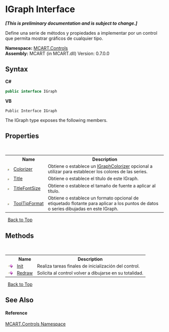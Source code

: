 # IGraph Interface
 _**\[This is preliminary documentation and is subject to change.\]**_

Define una serie de métodos y propiedades a implementar por un control que permita mostrar gráficos de cualquier tipo.

**Namespace:**&nbsp;<a href="1c9d7a8e-81d4-838a-f87d-7379b253b6ce">MCART.Controls</a><br />**Assembly:**&nbsp;MCART (in MCART.dll) Version: 0.7.0.0

## Syntax

**C#**<br />
``` C#
public interface IGraph
```

**VB**<br />
``` VB
Public Interface IGraph
```

The IGraph type exposes the following members.


## Properties
&nbsp;<table><tr><th></th><th>Name</th><th>Description</th></tr><tr><td>![Public property](media/pubproperty.gif "Public property")</td><td><a href="c1f5270b-4b89-309c-e8ed-b9825e694fda">Colorizer</a></td><td>
Obtiene o establece un <a href="bae77a51-19e2-3ee3-611d-978e726bd6dd">IGraphColorizer</a> opcional a utilizar para establecer los colores de las series.</td></tr><tr><td>![Public property](media/pubproperty.gif "Public property")</td><td><a href="99cb0b7e-b986-768b-d32b-203361919b66">Title</a></td><td>
Obtiene o establece el título de este IGraph.</td></tr><tr><td>![Public property](media/pubproperty.gif "Public property")</td><td><a href="02419d1f-be57-1b68-eba7-2a4538ec63e6">TitleFontSize</a></td><td>
Obtiene o establece el tamaño de fuente a aplicar al título.</td></tr><tr><td>![Public property](media/pubproperty.gif "Public property")</td><td><a href="d425ddce-fc77-3961-9e9d-80564eadee30">ToolTipFormat</a></td><td>
Obtiene o establece un formato opcional de etiquetado flotante para aplicar a los puntos de datos o series dibujadas en este IGraph.</td></tr></table>&nbsp;
<a href="#igraph-interface">Back to Top</a>

## Methods
&nbsp;<table><tr><th></th><th>Name</th><th>Description</th></tr><tr><td>![Public method](media/pubmethod.gif "Public method")</td><td><a href="2b576f41-e8f6-2c99-0bd1-062ac4c97c90">Init</a></td><td>
Realiza tareas finales de inicialización del control.</td></tr><tr><td>![Public method](media/pubmethod.gif "Public method")</td><td><a href="17085088-f437-3d9c-7ca3-08f41a0514f4">Redraw</a></td><td>
Solicita al control volver a dibujarse en su totalidad.</td></tr></table>&nbsp;
<a href="#igraph-interface">Back to Top</a>

## See Also


#### Reference
<a href="1c9d7a8e-81d4-838a-f87d-7379b253b6ce">MCART.Controls Namespace</a><br />